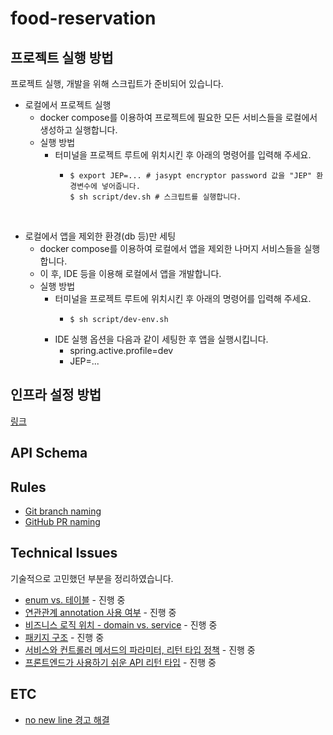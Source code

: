 # food-reservation

## 프로젝트 실행 방법
프로젝트 실행, 개발을 위해 스크립트가 준비되어 있습니다.
* 로컬에서 프로젝트 실행
  * docker compose를 이용하여 프로젝트에 필요한 모든 서비스들을 로컬에서 생성하고 실행합니다.
  * 실행 방법
    * 터미널을 프로젝트 루트에 위치시킨 후 아래의 명령어를 입력해 주세요.
      * ```shell
        $ export JEP=... # jasypt encryptor password 값을 "JEP" 환경변수에 넣어줍니다.    
        $ sh script/dev.sh # 스크립트를 실행합니다.
        ```
        
<br>

* 로컬에서 앱을 제외한 환경(db 등)만 세팅
  * docker compose를 이용하여 로컬에서 앱을 제외한 나머지 서비스들을 실행합니다.
  * 이 후, IDE 등을 이용해 로컬에서 앱을 개발합니다.
  * 실행 방법
      * 터미널을 프로젝트 루트에 위치시킨 후 아래의 명령어를 입력해 주세요.
        * ```shell
          $ sh script/dev-env.sh
          ```
      * IDE 실행 옵션을 다음과 같이 세팅한 후 앱을 실행시킵니다.
        * spring.active.profile=dev
        * JEP=...

## 인프라 설정 방법
[링크](./infra/README.md)

## API Schema

## Rules
- [Git branch naming](document/rules/git-branch-naming.md)
- [GitHub PR naming](document/rules/github-pr-naming.md)

## Technical Issues
기술적으로 고민했던 부분을 정리하였습니다.
- [enum vs. 테이블](document/technical-issues/enum-vs-table.md) - 진행 중
- [연관관계 annotation 사용 여부](document/technical-issues/association-annotation.md) - 진행 중
- [비즈니스 로직 위치 - domain vs. service](document/technical-issues/business-logic-domain-vs-service.md) - 진행 중
- [패키지 구조](document/technical-issues/package-structure.md) - 진행 중
- [서비스와 컨트롤러 메서드의 파라미터, 리턴 타입 정책](document/technical-issues/service-controller-return-type-policy.md) - 진행 중
- [프론트엔드가 사용하기 쉬운 API 리턴 타입](document/technical-issues/api-return-type.md) - 진행 중

## ETC
- [no new line 경고 해결](document/etc/no-new-line.md)
